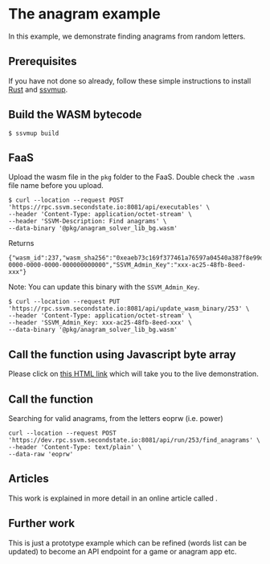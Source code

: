 # The anagram example

In this example, we demonstrate finding anagrams from random letters.

## Prerequisites

If you have not done so already, follow these simple instructions to install [Rust](https://www.rust-lang.org/tools/install) and [ssvmup](https://www.secondstate.io/articles/ssvmup/).

## Build the WASM bytecode

```
$ ssvmup build
```

## FaaS

Upload the wasm file in the `pkg` folder to the FaaS. Double check the `.wasm` file name before you upload.

```
$ curl --location --request POST 'https://rpc.ssvm.secondstate.io:8081/api/executables' \
--header 'Content-Type: application/octet-stream' \
--header 'SSVM-Description: Find anagrams' \
--data-binary '@pkg/anagram_solver_lib_bg.wasm'
```

Returns

```
{"wasm_id":237,"wasm_sha256":"0xeaeb73c169f377461a76597a04540a387f8e99d4e08332e42c281f051f9f5393","SSVM_Usage_Key":"00000000-0000-0000-0000-000000000000","SSVM_Admin_Key":"xxx-ac25-48fb-8eed-xxx"} 
```

Note: You can update this binary with the `SSVM_Admin_Key`.

```
$ curl --location --request PUT 'https://rpc.ssvm.secondstate.io:8081/api/update_wasm_binary/253' \
--header 'Content-Type: application/octet-stream' \
--header 'SSVM_Admin_Key: xxx-ac25-48fb-8eed-xxx' \
--data-binary '@pkg/anagram_solver_lib_bg.wasm'
```

## Call the function using Javascript byte array

Please click on [this HTML link](https://second-state.github.io/wasm-learning/faas/find-anagrams/html/index.html) which will take you to the live demonstration.

## Call the function 

Searching for valid anagrams, from the letters eoprw (i.e. power)

```
curl --location --request POST 'https://dev.rpc.ssvm.secondstate.io:8081/api/run/253/find_anagrams' \
--header 'Content-Type: text/plain' \
--data-raw 'eoprw'
```


## Articles
This work is explained in more detail in an online article called [](). 

## Further work
This is just a prototype example which can be refined (words list can be updated) to become an API endpoint for a game or anagram app etc.

